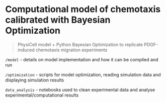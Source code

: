# Computational model of chemotaxis calibrated with Bayesian Optimization

> PhysiCell model + Python Bayesian Optimization to replicate PDGF-induced chemotaxis migration experiments

`/model` - details on model implementation and how it can be compiled and run

`/optimization` - scripts for model optimization, reading simulation data and displaying simulation results

`data_analysis` - notebooks used to clean experimental data and analyse experimental/computational results